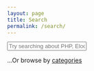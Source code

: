 ```yaml
---
layout: page
title: Search
permalink: /search/
---
```


<div id="search-container">
    <div>
        <input type="text" id="search-input" placeholder="Try searching about PHP, Eloquent, PWA,..">
        <p class="search-categories">
            ...Or browse by <a title="Categories" href="/categories">categories</a>
        </p>
    </div>
    <ul id="results-container"></ul>
</div>

<script src="/js/simple-jekyll-search.min.js" type="text/javascript"></script>

<script>
    function getURLParameter(e) {
        let params = (new URL(document.location)).searchParams;
        return params.get('q');
    }

    let element = '';

    if (getURLParameter('q') === '') {
        element =  document.getElementById('search-input');
        element.focus();
    } else {
        element =  document.getElementById('search-input');
        element.focus();
        element.value = getURLParameter('q');
    }

    SimpleJekyllSearch({
        searchInput: document.getElementById('search-input'),
        resultsContainer: document.getElementById('results-container'),
        searchResultTemplate: '<div style="text-align: left !important;"><a href="{url}"><h1 style="text-align:left !important;">{title}</h1></a><span style="text-align:left !important;">{date}</span></div>',
        json: '/search.json'
    });
</script>